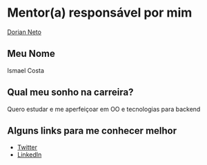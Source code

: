 # Mentor(a) responsável por mim

[Dorian Neto](https://github.com/training-center/mentoria/blob/master/profiles/mentors/profiles/dorian_neto.md)

## Meu Nome

Ismael Costa

## Qual meu sonho na carreira?

Quero estudar e me aperfeiçoar em OO e tecnologias para backend

## Alguns links para me conhecer melhor

- [Twitter](http://twitter.com/ismaelirc)
- [LinkedIn](http://linkedin.com/in/ismaelricardocosta/)
